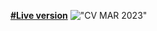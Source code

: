 [**#Live version**](https://chelseakdwarika.github.io/resume/)
!["CV MAR 2023"](https://github.com/chelseakdwarika/resume/blob/main/Chelsea%20Dwarika%20CV%202023%20(1).png?raw=true)

